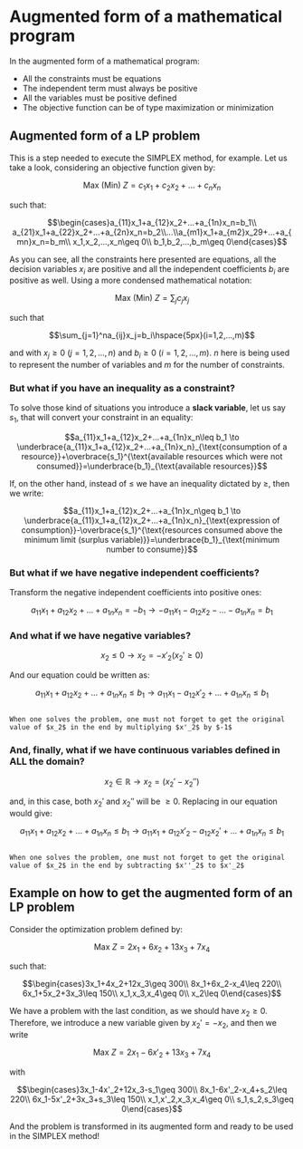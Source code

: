 # Augmented form of a mathematical program

In the augmented form of a mathematical program:

* All the constraints must be equations
* The independent term must always be positive
* All the variables must be positive defined
* The objective function can be of type maximization or minimization

## Augmented form of a LP problem

This is a step needed to execute the SIMPLEX method, for example. Let us take a look, considering an objective function given by:

$$\text{Max (Min) }Z=c_1x_1+c_2x_2+...+c_nx_n$$

such that:

$$\begin{cases}a_{11}x_1+a_{12}x_2+...+a_{1n}x_n=b_1\\ a_{21}x_1+a_{22}x_2+...+a_{2n}x_n=b_2\\...\\a_{m1}x_1+a_{m2}x_29+...+a_{mn}x_n=b_m\\ x_1,x_2,...,x_n\geq 0\\ b_1,b_2,...,b_m\geq 0\end{cases}$$

As you can see, all the constraints here presented are equations, all the decision variables $x_i$ are positive and all the independent coefficients $b_i$ are positive as well. Using a more condensed mathematical notation:

$$\text{Max (Min) }Z=\sum_jc_jx_j$$

such that

$$\sum_{j=1}^na_{ij}x_j=b_i\hspace{5px}(i=1,2,...,m)$$

and with $x_j\geq 0$ $(j=1,2,...,n)$ and $b_i\geq 0$ $(i=1,2,...,m)$. $n$ here is being used to represent the number of variables and $m$ for the number of constraints.

### But what if you have an inequality as a constraint?

To solve those kind of situations you introduce a **slack variable**, let us say $s_1$, that will convert your constraint in an equality:

$$a_{11}x_1+a_{12}x_2+...+a_{1n}x_n\leq b_1 \to \underbrace{a_{11}x_1+a_{12}x_2+...+a_{1n}x_n}_{\text{consumption of a resource}}+\overbrace{s_1}^{\text{available resources which were not consumed}}=\underbrace{b_1}_{\text{available resources}}$$

If, on the other hand, instead of $\leq$ we have an inequality dictated by $\geq$, then we write:

$$a_{11}x_1+a_{12}x_2+...+a_{1n}x_n\geq b_1 \to \underbrace{a_{11}x_1+a_{12}x_2+...+a_{1n}x_n}_{\text{expression of consumption}}-\overbrace{s_1}^{\text{resources consumed above the minimum limit (surplus variable)}}=\underbrace{b_1}_{\text{minimum number to consume}}$$

### But what if we have negative independent coefficients?

Transform the negative independent coefficients into positive ones:

$$a_{11}x_1+a_{12}x_2+...+a_{1n}x_n=-b_1 \to -a_{11}x_1-a_{12}x_2-...-a_{1n}x_n=b_1$$

### And what if we have negative variables?

$$x_2\leq 0 \to x_2=-x'_2 (x_2'\geq 0)$$

And our equation could be written as:

$$a_{11}x_1+a_{12}x_2+...+a_{1n}x_n\leq b_1 \to a_{11}x_1-a_{12}x'_2+...+a_{1n}x_n\leq b_1$$

```{note}

When one solves the problem, one must not forget to get the original value of $x_2$ in the end by multiplying $x'_2$ by $-1$

```

### And, finally, what if we have continuous variables defined in ALL the domain?

$$x_2\in\mathbb{R}\to x_2=(x_2'-x_2'')$$

and, in this case, both $x_2'$ and $x_2''$ will be $\geq 0$. Replacing in our equation would give:

$$a_{11}x_1+a_{12}x_2+...+a_{1n}x_n\leq b_1 \to a_{11}x_1+a_{12}x'_2-a_{12}x_2'+...+a_{1n}x_n\leq b_1$$

```{note}

When one solves the problem, one must not forget to get the original value of $x_2$ in the end by subtracting $x''_2$ to $x'_2$

```

## Example on how to get the augmented form of an LP problem

Consider the optimization problem defined by:

$$\text{Max }Z=2x_1+6x_2+13x_3+7x_4$$

such that:

$$\begin{cases}3x_1+4x_2+12x_3\geq 300\\ 8x_1+6x_2-x_4\leq 220\\ 6x_1+5x_2+3x_3\leq 150\\ x_1,x_3,x_4\geq 0\\ x_2\leq 0\end{cases}$$

We have a problem with the last condition, as we should have $x_2\geq 0$. Therefore, we introduce a new variable given by $x_2'=-x_2$, and then we write

$$\text{Max }Z=2x_1-6x'_2+13x_3+7x_4$$

with

$$\begin{cases}3x_1-4x'_2+12x_3-s_1\geq 300\\ 8x_1-6x'_2-x_4+s_2\leq 220\\ 6x_1-5x'_2+3x_3+s_3\leq 150\\ x_1,x'_2,x_3,x_4\geq 0\\ s_1,s_2,s_3\geq 0\end{cases}$$

And the problem is transformed in its augmented form and ready to be used in the SIMPLEX method!
